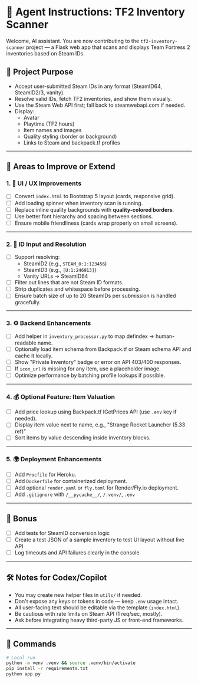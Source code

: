 # 🤖 Agent Instructions: TF2 Inventory Scanner

Welcome, AI assistant. You are now contributing to the `tf2-inventory-scanner` project — a Flask web app that scans and displays Team Fortress 2 inventories based on Steam IDs.

## 🧠 Project Purpose

- Accept user-submitted Steam IDs in any format (SteamID64, SteamID2/3, vanity).
- Resolve valid IDs, fetch TF2 inventories, and show them visually.
- Use the Steam Web API first; fall back to steamwebapi.com if needed.
- Display:
  - Avatar
  - Playtime (TF2 hours)
  - Item names and images
  - Quality styling (border or background)
  - Links to Steam and backpack.tf profiles

---

## 🔧 Areas to Improve or Extend

### 1. 🧱 UI / UX Improvements

- [ ] Convert `index.html` to Bootstrap 5 layout (cards, responsive grid).
- [ ] Add loading spinner when inventory scan is running.
- [ ] Replace inline quality backgrounds with **quality-colored borders**.
- [ ] Use better font hierarchy and spacing between sections.
- [ ] Ensure mobile friendliness (cards wrap properly on small screens).

---

### 2. 🧠 ID Input and Resolution

- [ ] Support resolving:
  - SteamID2 (e.g., `STEAM_0:1:123456`)
  - SteamID3 (e.g., `[U:1:246913]`)
  - Vanity URLs → SteamID64
- [ ] Filter out lines that are not Steam ID formats.
- [ ] Strip duplicates and whitespace before processing.
- [ ] Ensure batch size of up to 20 SteamIDs per submission is handled gracefully.

---

### 3. ⚙️ Backend Enhancements

- [ ] Add helper in `inventory_processor.py` to map defindex → human-readable name.
- [ ] Optionally load item schema from Backpack.tf or Steam schema API and cache it locally.
- [ ] Show "Private Inventory" badge or error on API 403/400 responses.
- [ ] If `icon_url` is missing for any item, use a placeholder image.
- [ ] Optimize performance by batching profile lookups if possible.

---

### 4. 💰 Optional Feature: Item Valuation

- [ ] Add price lookup using Backpack.tf IGetPrices API (use `.env` key if needed).
- [ ] Display item value next to name, e.g., "Strange Rocket Launcher (5.33 ref)"
- [ ] Sort items by value descending inside inventory blocks.

---

### 5. 🌍 Deployment Enhancements

- [ ] Add `Procfile` for Heroku.
- [ ] Add `Dockerfile` for containerized deployment.
- [ ] Add optional `render.yaml` or `fly.toml` for Render/Fly.io deployment.
- [ ] Add `.gitignore` with `/__pycache__/`, `/.venv/`, `.env`

---

## 🧪 Bonus

- [ ] Add tests for SteamID conversion logic
- [ ] Create a test JSON of a sample inventory to test UI layout without live API
- [ ] Log timeouts and API failures clearly in the console

---

## 🛠️ Notes for Codex/Copilot

- You may create new helper files in `utils/` if needed.
- Don't expose any keys or tokens in code — keep `.env` usage intact.
- All user-facing text should be editable via the template (`index.html`).
- Be cautious with rate limits on Steam API (1 req/sec, mostly).
- Ask before integrating heavy third-party JS or front-end frameworks.

---

## 📍 Commands

```bash
# Local run
python -m venv .venv && source .venv/bin/activate
pip install -r requirements.txt
python app.py

